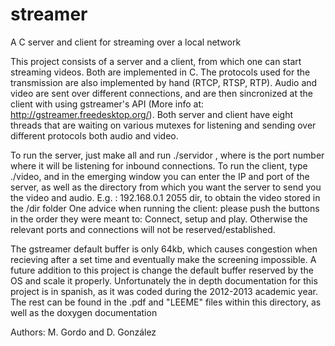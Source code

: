 # streamer
A C server and client for streaming over a local network

This project consists of a server and a client, from which one can start streaming videos. Both are implemented in C. The protocols used for the transmission are also implemented by hand (RTCP, RTSP, RTP).
Audio and video are sent over different connections, and are then sincronized at the client with using gstreamer's API (More info at: http://gstreamer.freedesktop.org/).
Both server and client have eight threads that are waiting on various mutexes for listening and sending over different protocols both audio and video.

To run the server, just make all and run ./servidor <port>, where <port> is the port number where it will be listening for inbound connections.
To run the client, type ./video, and in the emerging window you can enter the IP and port of the server, as well as the directory from which you want the server to send you the video and audio.
E.g. : 192.168.0.1 2055 dir, to obtain the video stored in the /dir folder
One advice when running the client: please push the buttons in the order they were meant to: Connect, setup and play. Otherwise the relevant ports and connections will not be reserved/established.

The gstreamer default buffer is only 64kb, which causes congestion when recieving after a set time and eventually make the screening impossible.
A future addition to this project is change the default buffer reserved by the OS and scale it properly.
Unfortunately the in depth documentation for this project is in spanish, as it was coded during the 2012-2013 academic year.
The rest can be found in the .pdf and "LEEME" files within this directory, as well as the doxygen documentation

Authors: M. Gordo and D. González

